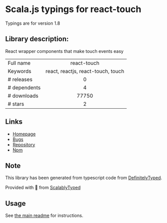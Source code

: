 
# Scala.js typings for react-touch

Typings are for version 1.8

## Library description:
React wrapper components that make touch events easy

|                    |                 |
| ------------------ | :-------------: |
| Full name          | react-touch |
| Keywords           | react, reactjs, react-touch, touch |
| # releases         | 0 |
| # dependents       | 4 |
| # downloads        | 77750 |
| # stars            | 2 |

## Links
- [Homepage](https://github.com/leonaves/react-touch)
- [Bugs](https://github.com/leonaves/react-touch/issues)
- [Repository](https://github.com/leonaves/react-touch)
- [Npm](https://www.npmjs.com/package/react-touch)
    


## Note
This library has been generated from typescript code from [DefinitelyTyped](https://definitelytyped.org).

Provided with :purple_heart: from [ScalablyTyped](https://github.com/oyvindberg/ScalablyTyped)

## Usage
See [the main readme](../../readme.md) for instructions.


